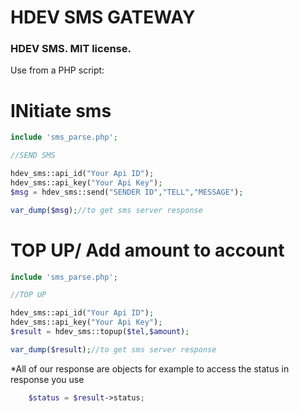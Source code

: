 
# HDEV SMS GATEWAY

### HDEV SMS. MIT license.

Use from a PHP script:


# INitiate sms
```php
include 'sms_parse.php';

//SEND SMS

hdev_sms::api_id("Your Api ID");
hdev_sms::api_key("Your Api Key");
$msg = hdev_sms::send("SENDER ID","TELL","MESSAGE");

var_dump($msg);//to get sms server response
```

# TOP UP/ Add amount to account 
```php
include 'sms_parse.php';

//TOP UP

hdev_sms::api_id("Your Api ID");
hdev_sms::api_key("Your Api Key");
$result = hdev_sms::topup($tel,$amount);

var_dump($result);//to get sms server response
```

*All of our response are objects for example to access the status in response you use
```php
	$status = $result->status;
```
